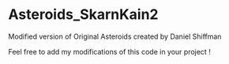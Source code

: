# Asteroids_SkarnKain2
Modified version of Original Asteroids created by Daniel Shiffman

Feel free to add my modifications of this code in your project !
